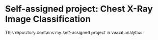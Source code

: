 # Self-assigned project: Chest X-Ray Image Classification
This repository contains my self-assigned project in visual analytics.